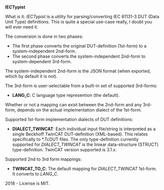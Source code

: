 **IECTypist**

What is it: _IECTypist_ is a utility for parsing/converting IEC 61131-3 DUT (Data Unit Type) definitions. This is quite
 a special use-case really, I doubt you will ever need it.

 The conversion is done in two phases:
* The first phase converts the original DUT-definition (1st-form) to a system-independent 2nd-form.
* The second phase converts the system-independent 2nd-form to system-dependent 3rd-form.

The system-independent 2nd-form is the JSON format (when exported, which by default it is not).

The 3rd-form is user-selectable from a built-in set of supported 3rd-forms:
* **LANG_C**: C language type represention (the default).

Whether or not a mapping can exist between the 2nd-form and any 3rd-form, depends on the actual
implementation dialect of the 1st-form. 

Supported 1st-form implementation dialects of DUT definitions:
* **DIALECT_TWINCAT**: Each individual input file/string is interpreted as a single Beckhoff TwinCAT
DUT-definition (XML-based). This relates specifically to *.TcDUT files. The only type-definition
currently supported for _DIALECT_TWINCAT_ is the liniear data-structure (STRUCT) type-definition.
TwinCAT version supported is 3.1.x.

Supported 2nd to 3rd form mappings:
* **TWINCAT_TO_C**: The default mapping for _DIALECT_TWINCAT_ 1st-form. It converts to _LANG_C_.   


2018 - License is MIT.




